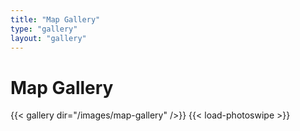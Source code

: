 ```yaml
---
title: "Map Gallery"
type: "gallery"
layout: "gallery"
---
```


# Map Gallery

{{< gallery dir="/images/map-gallery" />}} {{< load-photoswipe >}}
